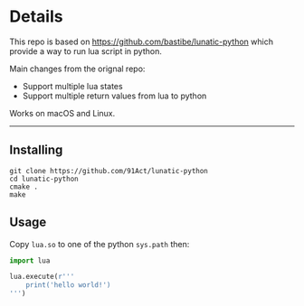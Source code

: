 Details
===

This repo is based on https://github.com/bastibe/lunatic-python which provide a way to run lua script in python.

Main changes from the orignal repo:

* Support multiple lua states
* Support multiple return values from lua to python

Works on macOS and Linux.

---

Installing
---

```
git clone https://github.com/91Act/lunatic-python
cd lunatic-python
cmake .
make
```


Usage
---

Copy `lua.so` to one of the python `sys.path` then:

```python
import lua

lua.execute(r'''
    print('hello world!')
''')
```

